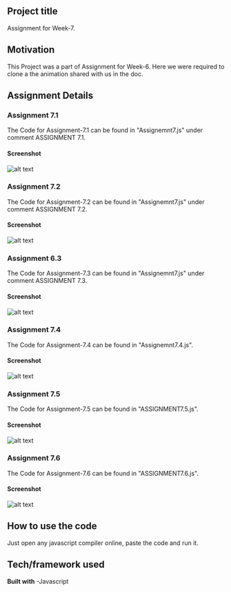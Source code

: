 ## Project title
Assignment for Week-7.

## Motivation
This Project was a part of Assignment for Week-6. Here we were required to clone a the animation shared with us in the doc. 

## Assignment Details

### Assignment 7.1

The Code for Assignment-7.1 can be found in "Assignemnt7.js" under comment ASSIGNMENT 7.1.

#### Screenshot
![alt text](?raw=true)

### Assignment 7.2

The Code for Assignment-7.2 can be found in "Assignemnt7.js" under comment ASSIGNMENT 7.2.

#### Screenshot
![alt text](?raw=true)

### Assignment 6.3

The Code for Assignment-7.3 can be found in "Assignemnt7.js" under comment ASSIGNMENT 7.3.

#### Screenshot
![alt text](?raw=true)

### Assignment 7.4

The Code for Assignment-7.4 can be found in "Assignemnt7.4.js".

#### Screenshot
![alt text](?raw=true)

### Assignment 7.5

The Code for Assignment-7.5 can be found in "ASSIGNMENT7.5.js".

#### Screenshot
![alt text](?raw=true)

### Assignment 7.6

The Code for Assignment-7.6 can be found in "ASSIGNMENT7.6.js".

#### Screenshot
![alt text](?raw=true)

## How to use the code
Just open any javascript compiler online, paste the code and run it.


## Tech/framework used

<b>Built with</b>
-Javascript



